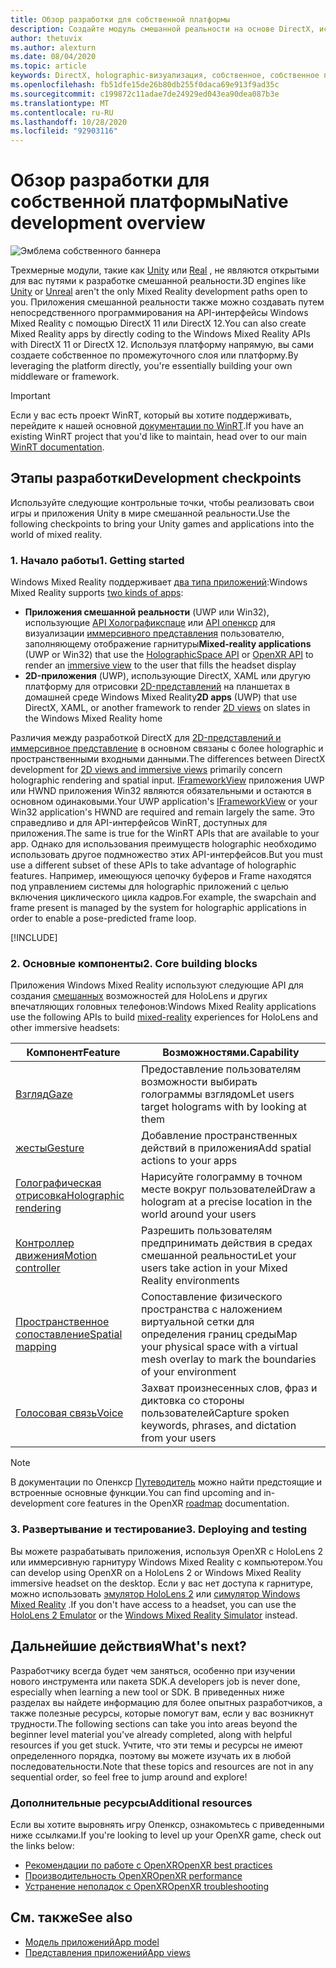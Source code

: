 ```yaml
---
title: Обзор разработки для собственной платформы
description: Создайте модуль смешанной реальности на основе DirectX, используя интерфейсы API Windows Mixed Reality напрямую.
author: thetuvix
ms.author: alexturn
ms.date: 08/04/2020
ms.topic: article
keywords: DirectX, holographic-визуализация, собственное, собственное приложение, WinRT, приложение WinRT, API платформы, настраиваемое подсистема, по промежуточного слоя
ms.openlocfilehash: fb51dfe15de26b80db255f0daca69e913f9ad35c
ms.sourcegitcommit: c199872c11adae7de24929ed043ea90dea087b3e
ms.translationtype: MT
ms.contentlocale: ru-RU
ms.lasthandoff: 10/28/2020
ms.locfileid: "92903116"
---
```

# <a name="native-development-overview"></a><span data-ttu-id="10351-104">Обзор разработки для собственной платформы</span><span class="sxs-lookup"><span data-stu-id="10351-104">Native development overview</span></span>

![Эмблема собственного баннера](../images/native_logo_banner.png)

<span data-ttu-id="10351-106">Трехмерные модули, такие как [Unity](../unity/unity-development-overview.md) или [Real](../unreal/unreal-development-overview.md) , не являются открытыми для вас путями к разработке смешанной реальности.</span><span class="sxs-lookup"><span data-stu-id="10351-106">3D engines like [Unity](../unity/unity-development-overview.md) or [Unreal](../unreal/unreal-development-overview.md) aren't the only Mixed Reality development paths open to you.</span></span> <span data-ttu-id="10351-107">Приложения смешанной реальности также можно создавать путем непосредственного программирования на API-интерфейсы Windows Mixed Reality с помощью DirectX 11 или DirectX 12.</span><span class="sxs-lookup"><span data-stu-id="10351-107">You can also create Mixed Reality apps by directly coding to the Windows Mixed Reality APIs with DirectX 11 or DirectX 12.</span></span> <span data-ttu-id="10351-108">Используя платформу напрямую, вы сами создаете собственное по промежуточного слоя или платформу.</span><span class="sxs-lookup"><span data-stu-id="10351-108">By leveraging the platform directly, you're essentially building your own middleware or framework.</span></span> 

> [!IMPORTANT]
> <span data-ttu-id="10351-109">Если у вас есть проект WinRT, который вы хотите поддерживать, перейдите к нашей основной [документации по WinRT](creating-a-holographic-directx-project.md).</span><span class="sxs-lookup"><span data-stu-id="10351-109">If you have an existing WinRT project that you'd like to maintain, head over to our main [WinRT documentation](creating-a-holographic-directx-project.md).</span></span> 

## <a name="development-checkpoints"></a><span data-ttu-id="10351-110">Этапы разработки</span><span class="sxs-lookup"><span data-stu-id="10351-110">Development checkpoints</span></span>

<span data-ttu-id="10351-111">Используйте следующие контрольные точки, чтобы реализовать свои игры и приложения Unity в мире смешанной реальности.</span><span class="sxs-lookup"><span data-stu-id="10351-111">Use the following checkpoints to bring your Unity games and applications into the world of mixed reality.</span></span>

### <a name="1-getting-started"></a><span data-ttu-id="10351-112">1. Начало работы</span><span class="sxs-lookup"><span data-stu-id="10351-112">1. Getting started</span></span>

<span data-ttu-id="10351-113">Windows Mixed Reality поддерживает [два типа приложений](../../design/app-views.md):</span><span class="sxs-lookup"><span data-stu-id="10351-113">Windows Mixed Reality supports [two kinds of apps](../../design/app-views.md):</span></span>
* <span data-ttu-id="10351-114">**Приложения смешанной реальности** (UWP или Win32), использующие [API Холографикспаце](getting-a-holographicspace.md) или [API опенкср](openxr.md) для визуализации [иммерсивного представления](../../design/app-views.md) пользователю, заполняющему отображение гарнитуры</span><span class="sxs-lookup"><span data-stu-id="10351-114">**Mixed-reality applications** (UWP or Win32) that use the [HolographicSpace API](getting-a-holographicspace.md) or [OpenXR API](openxr.md) to render an [immersive view](../../design/app-views.md) to the user that fills the headset display</span></span>
* <span data-ttu-id="10351-115">**2D-приложения** (UWP), использующие DirectX, XAML или другую платформу для отрисовки [2D-представлений](../../design/app-views.md#2d-views) на планшетах в домашней среде Windows Mixed Reality</span><span class="sxs-lookup"><span data-stu-id="10351-115">**2D apps** (UWP) that use DirectX, XAML, or another framework to render [2D views](../../design/app-views.md#2d-views) on slates in the Windows Mixed Reality home</span></span>

<span data-ttu-id="10351-116">Различия между разработкой DirectX для [2D-представлений и иммерсивное представление](../../design/app-views.md) в основном связаны с более holographic и пространственными входными данными.</span><span class="sxs-lookup"><span data-stu-id="10351-116">The differences between DirectX development for [2D views and immersive views](../../design/app-views.md) primarily concern holographic rendering and spatial input.</span></span> <span data-ttu-id="10351-117">[IFrameworkView](https://msdn.microsoft.com/library/windows/apps/windows.applicationmodel.core.iframeworkview.aspx) приложения UWP или HWND приложения Win32 являются обязательными и остаются в основном одинаковыми.</span><span class="sxs-lookup"><span data-stu-id="10351-117">Your UWP application's [IFrameworkView](https://msdn.microsoft.com/library/windows/apps/windows.applicationmodel.core.iframeworkview.aspx) or your Win32 application's HWND are required and remain largely the same.</span></span> <span data-ttu-id="10351-118">Это справедливо и для API-интерфейсов WinRT, доступных для приложения.</span><span class="sxs-lookup"><span data-stu-id="10351-118">The same is true for the WinRT APIs that are available to your app.</span></span> <span data-ttu-id="10351-119">Однако для использования преимуществ holographic необходимо использовать другое подмножество этих API-интерфейсов.</span><span class="sxs-lookup"><span data-stu-id="10351-119">But you must use a different subset of these APIs to take advantage of holographic features.</span></span> <span data-ttu-id="10351-120">Например, имеющуюся цепочку буферов и Frame находятся под управлением системы для holographic приложений с целью включения циклического цикла кадров.</span><span class="sxs-lookup"><span data-stu-id="10351-120">For example, the swapchain and frame present is managed by the system for holographic applications in order to enable a pose-predicted frame loop.</span></span>

[!INCLUDE[](../includes/native-getting-started.md)]

### <a name="2-core-building-blocks"></a><span data-ttu-id="10351-121">2. Основные компоненты</span><span class="sxs-lookup"><span data-stu-id="10351-121">2. Core building blocks</span></span>

<span data-ttu-id="10351-122">Приложения Windows Mixed Reality используют следующие API для создания [смешанных](../../discover/mixed-reality.md) возможностей для HoloLens и других впечатляющих головных телефонов:</span><span class="sxs-lookup"><span data-stu-id="10351-122">Windows Mixed Reality applications use the following APIs to build [mixed-reality](../../discover/mixed-reality.md) experiences for HoloLens and other immersive headsets:</span></span>

|  <span data-ttu-id="10351-123">Компонент</span><span class="sxs-lookup"><span data-stu-id="10351-123">Feature</span></span>  |  <span data-ttu-id="10351-124">Возможностями.</span><span class="sxs-lookup"><span data-stu-id="10351-124">Capability</span></span>  |
| --- | --- |
| [<span data-ttu-id="10351-125">Взгляд</span><span class="sxs-lookup"><span data-stu-id="10351-125">Gaze</span></span>](../../design/gaze-and-commit.md) | <span data-ttu-id="10351-126">Предоставление пользователям возможности выбирать голограммы взглядом</span><span class="sxs-lookup"><span data-stu-id="10351-126">Let users target holograms with by looking at them</span></span> |
| [<span data-ttu-id="10351-127">жесты</span><span class="sxs-lookup"><span data-stu-id="10351-127">Gesture</span></span>](../../design/gaze-and-commit.md#composite-gestures) | <span data-ttu-id="10351-128">Добавление пространственных действий в приложения</span><span class="sxs-lookup"><span data-stu-id="10351-128">Add spatial actions to your apps</span></span> |
| [<span data-ttu-id="10351-129">Голографическая отрисовка</span><span class="sxs-lookup"><span data-stu-id="10351-129">Holographic rendering</span></span>](../platform-capabilities-and-apis/rendering.md) | <span data-ttu-id="10351-130">Нарисуйте голограмму в точном месте вокруг пользователей</span><span class="sxs-lookup"><span data-stu-id="10351-130">Draw a hologram at a precise location in the world around your users</span></span> |
| [<span data-ttu-id="10351-131">Контроллер движения</span><span class="sxs-lookup"><span data-stu-id="10351-131">Motion controller</span></span>](../../design/motion-controllers.md) | <span data-ttu-id="10351-132">Разрешить пользователям предпринимать действия в средах смешанной реальности</span><span class="sxs-lookup"><span data-stu-id="10351-132">Let your users take action in your Mixed Reality environments</span></span> |
| [<span data-ttu-id="10351-133">Пространственное сопоставление</span><span class="sxs-lookup"><span data-stu-id="10351-133">Spatial mapping</span></span>](../../design/spatial-mapping.md) | <span data-ttu-id="10351-134">Сопоставление физического пространства с наложением виртуальной сетки для определения границ среды</span><span class="sxs-lookup"><span data-stu-id="10351-134">Map your physical space with a virtual mesh overlay to mark the boundaries of your environment</span></span> |
| [<span data-ttu-id="10351-135">Голосовая связь</span><span class="sxs-lookup"><span data-stu-id="10351-135">Voice</span></span>](../../design/voice-input.md) | <span data-ttu-id="10351-136">Захват произнесенных слов, фраз и диктовка со стороны пользователей</span><span class="sxs-lookup"><span data-stu-id="10351-136">Capture spoken keywords, phrases, and dictation from your users</span></span> |
 
> [!NOTE]
> <span data-ttu-id="10351-137">В документации по Опенкср [Путеводитель](openxr.md#roadmap) можно найти предстоящие и встроенные основные функции.</span><span class="sxs-lookup"><span data-stu-id="10351-137">You can find upcoming and in-development core features in the OpenXR [roadmap](openxr.md#roadmap) documentation.</span></span>

### <a name="3-deploying-and-testing"></a><span data-ttu-id="10351-138">3. Развертывание и тестирование</span><span class="sxs-lookup"><span data-stu-id="10351-138">3. Deploying and testing</span></span>

<span data-ttu-id="10351-139">Вы можете разрабатывать приложения, используя OpenXR с HoloLens 2 или иммерсивную гарнитуру Windows Mixed Reality с компьютером.</span><span class="sxs-lookup"><span data-stu-id="10351-139">You can develop using OpenXR on a HoloLens 2 or Windows Mixed Reality immersive headset on the desktop.</span></span>  <span data-ttu-id="10351-140">Если у вас нет доступа к гарнитуре, можно использовать [эмулятор HoloLens 2](../platform-capabilities-and-apis/using-the-hololens-emulator.md) или [симулятор Windows Mixed Reality](../platform-capabilities-and-apis/using-the-windows-mixed-reality-simulator.md) .</span><span class="sxs-lookup"><span data-stu-id="10351-140">If you don't have access to a headset, you can use the [HoloLens 2 Emulator](../platform-capabilities-and-apis/using-the-hololens-emulator.md) or the [Windows Mixed Reality Simulator](../platform-capabilities-and-apis/using-the-windows-mixed-reality-simulator.md) instead.</span></span>

## <a name="whats-next"></a><span data-ttu-id="10351-141">Дальнейшие действия</span><span class="sxs-lookup"><span data-stu-id="10351-141">What's next?</span></span>

<span data-ttu-id="10351-142">Разработчику всегда будет чем заняться, особенно при изучении нового инструмента или пакета SDK.</span><span class="sxs-lookup"><span data-stu-id="10351-142">A developers job is never done, especially when learning a new tool or SDK.</span></span> <span data-ttu-id="10351-143">В приведенных ниже разделах вы найдете информацию для более опытных разработчиков, а также полезные ресурсы, которые помогут вам, если у вас возникнут трудности.</span><span class="sxs-lookup"><span data-stu-id="10351-143">The following sections can take you into areas beyond the beginner level material you've already completed, along with helpful resources if you get stuck.</span></span> <span data-ttu-id="10351-144">Учтите, что эти темы и ресурсы не имеют определенного порядка, поэтому вы можете изучать их в любой последовательности.</span><span class="sxs-lookup"><span data-stu-id="10351-144">Note that these topics and resources are not in any sequential order, so feel free to jump around and explore!</span></span>

### <a name="additional-resources"></a><span data-ttu-id="10351-145">Дополнительные ресурсы</span><span class="sxs-lookup"><span data-stu-id="10351-145">Additional resources</span></span>

<span data-ttu-id="10351-146">Если вы хотите выровнять игру Опенкср, ознакомьтесь с приведенными ниже ссылками.</span><span class="sxs-lookup"><span data-stu-id="10351-146">If you're looking to level up your OpenXR game, check out the links below:</span></span>

* [<span data-ttu-id="10351-147">Рекомендации по работе с OpenXR</span><span class="sxs-lookup"><span data-stu-id="10351-147">OpenXR best practices</span></span>](openxr-best-practices.md)
* [<span data-ttu-id="10351-148">Производительность OpenXR</span><span class="sxs-lookup"><span data-stu-id="10351-148">OpenXR performance</span></span>](openxr-performance.md)
* [<span data-ttu-id="10351-149">Устранение неполадок с OpenXR</span><span class="sxs-lookup"><span data-stu-id="10351-149">OpenXR troubleshooting</span></span>](openxr-troubleshooting.md)

## <a name="see-also"></a><span data-ttu-id="10351-150">См. также</span><span class="sxs-lookup"><span data-stu-id="10351-150">See also</span></span>
* [<span data-ttu-id="10351-151">Модель приложений</span><span class="sxs-lookup"><span data-stu-id="10351-151">App model</span></span>](../../design/app-model.md)
* [<span data-ttu-id="10351-152">Представления приложений</span><span class="sxs-lookup"><span data-stu-id="10351-152">App views</span></span>](../../design/app-views.md)
